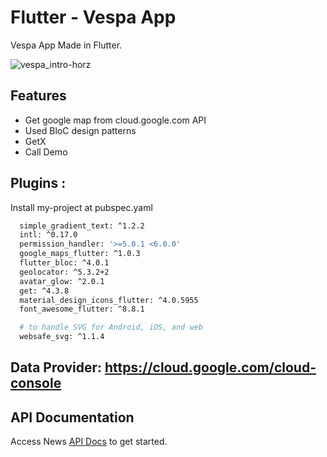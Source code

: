 # Flutter - Vespa App

Vespa App Made in Flutter.

![vespa_intro-horz](https://github.com/nobelleon/Vespa-App/assets/76748114/13fbdcb2-46a5-49d1-aaa6-91f5a96aaa68)


## Features

- Get google map from cloud.google.com  API
- Used BloC design patterns
- GetX
- Call Demo

## Plugins :

Install my-project at pubspec.yaml

```bash
  simple_gradient_text: ^1.2.2
  intl: ^0.17.0
  permission_handler: '>=5.0.1 <6.0.0'
  google_maps_flutter: ^1.0.3
  flutter_bloc: ^4.0.1
  geolocator: ^5.3.2+2
  avatar_glow: ^2.0.1
  get: ^4.3.8
  material_design_icons_flutter: ^4.0.5955
  font_awesome_flutter: ^8.8.1

  # to handle SVG for Android, iOS, and web
  websafe_svg: ^1.1.4
```

## Data Provider: https://cloud.google.com/cloud-console
    
## API Documentation

Access News [API Docs](https:/cloud.google.com/docs) to get started.


